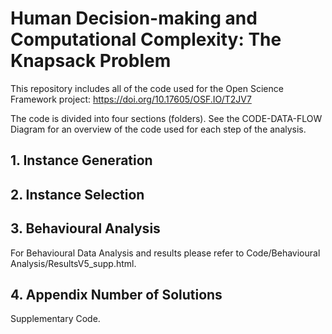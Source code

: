# Human Decision-making and Computational Complexity: The Knapsack Problem

This repository includes all of the code used for the Open Science Framework project: https://doi.org/10.17605/OSF.IO/T2JV7

The code is divided into four sections (folders). See the CODE-DATA-FLOW Diagram for an overview of the code used for each step of the analysis.

## 1. Instance Generation


## 2. Instance Selection

## 3. Behavioural Analysis

For Behavioural Data Analysis and results please refer to Code/Behavioural Analysis/ResultsV5_supp.html.

## 4. Appendix Number of Solutions

Supplementary Code. 






